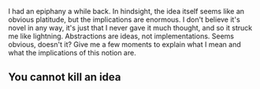 I had an epiphany a while back. In hindsight, the idea itself seems like an
obvious platitude, but the implications are enormous. I don't believe it's novel
in any way, it's just that I never gave it much thought, and so it struck me like
lightning. Abstractions are ideas, not implementations. Seems obvious, doesn't it?
Give me a few moments to explain what I mean and what the implications of this
notion are.

## You cannot kill an idea
